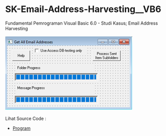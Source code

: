 # SK-Email-Address-Harvesting__VB6
Fundamental Pemrograman Visual Basic 6.0 - Studi Kasus; Email Address Harvesting<br><br>
<img src="https://github.com/RizkyKhapidsyah/SK-Email-Address-Harvesting__VB6/blob/main/result/001.PNG"><br><br>
Lihat Source Code : <br>
- <a href="https://github.com/RizkyKhapidsyah/SK-Email-Address-Harvesting__VB6/blob/main/Form1.frm">Program</a>

